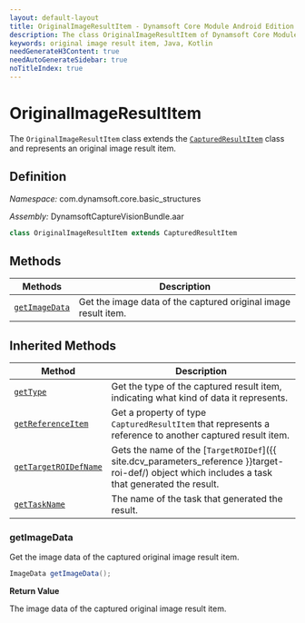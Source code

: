 ```yaml
---
layout: default-layout
title: OriginalImageResultItem - Dynamsoft Core Module Android Edition API Reference
description: The class OriginalImageResultItem of Dynamsoft Core Module represents a captured original image result item, which provides an property to get the image data.
keywords: original image result item, Java, Kotlin
needGenerateH3Content: true
needAutoGenerateSidebar: true
noTitleIndex: true
---
```


# OriginalImageResultItem

The `OriginalImageResultItem` class extends the [`CapturedResultItem`](captured-result.md) class and represents an original image result item.

## Definition

*Namespace:* com.dynamsoft.core.basic_structures

*Assembly:* DynamsoftCaptureVisionBundle.aar

```java
class OriginalImageResultItem extends CapturedResultItem
```

## Methods

| Methods | Description |
| ------- | ----------- |
| [`getImageData`](#getimagedata) | Get the image data of the captured original image result item. |

## Inherited Methods

| Method | Description |
| ------ | ----------- |
| [`getType`](captured-result.md#gettype) | Get the type of the captured result item, indicating what kind of data it represents. |
| [`getReferenceItem`](captured-result.md#getreferenceitem) | Get a property of type `CapturedResultItem` that represents a reference to another captured result item. |
| [`getTargetROIDefName`](captured-result.md#gettargetroidefname) | Gets the name of the [`TargetROIDef`]({{ site.dcv_parameters_reference }}target-roi-def/) object which includes a task that generated the result. |
| [`getTaskName`](captured-result.md#gettaskname) | The name of the task that generated the result. |

### getImageData

Get the image data of the captured original image result item.

```java
ImageData getImageData();
```

**Return Value**

The image data of the captured original image result item.

